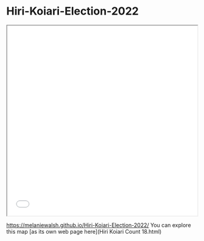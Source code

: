 # Hiri-Koiari-Election-2022

<iframe src="Ithaca-map.html" height="500" width="500"></iframe>

https://melaniewalsh.github.io/Hiri-Koiari-Election-2022/
You can explore this map [as its own web page here](Hiri Koiari Count 18.html)
